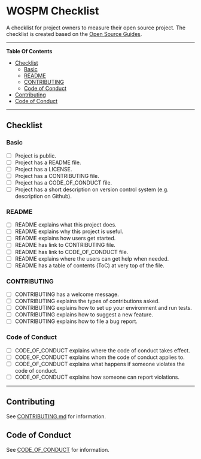 # WOSPM Checklist

A checklist for project owners to measure their open source project. The checklist is created based on the [Open Source Guides](https://opensource.guide/).

---
<!-- START doctoc generated TOC please keep comment here to allow auto update -->
<!-- DON'T EDIT THIS SECTION, INSTEAD RE-RUN doctoc TO UPDATE -->
**Table Of Contents**

- [Checklist](#checklist)
  - [Basic](#basic)
  - [README](#readme)
  - [CONTRIBUTING](#contributing)
  - [Code of Conduct](#code-of-conduct)
- [Contributing](#contributing)
- [Code of Conduct](#code-of-conduct-1)

<!-- END doctoc generated TOC please keep comment here to allow auto update -->
---

## Checklist

### Basic
- [ ] Project is public.
- [ ] Project has a README file.
- [ ] Project has a LICENSE.
- [ ] Project has a CONTRIBUTING file.
- [ ] Project has a CODE_OF_CONDUCT file.
- [ ] Project has a short description on version control system (e.g. description on Github).

### README
- [ ] README explains what this project does.
- [ ] README explains why this project is useful.
- [ ] README explains how users get started.
- [ ] README has link to CONTRIBUTING file.
- [ ] README has link to CODE_OF_CONDUCT file.
- [ ] README explains where the users can get help when needed.
- [ ] README has a table of contents (ToC) at very top of the file.

### CONTRIBUTING
- [ ] CONTRIBUTING has a welcome message.
- [ ] CONTRIBUTING explains the types of contributions asked.
- [ ] CONTRIBUTING explains how to set up your environment and run tests.
- [ ] CONTRIBUTING explains how to suggest a new feature.
- [ ] CONTRIBUTING explains how to file a bug report.

### Code of Conduct
- [ ] CODE_OF_CONDUCT explains where the code of conduct takes effect.
- [ ] CODE_OF_CONDUCT explains whom the code of conduct applies to.
- [ ] CODE_OF_CONDUCT explains what happens if someone violates the code of conduct.
- [ ] CODE_OF_CONDUCT explains how someone can report violations.

---

## Contributing
See [CONTRIBUTING.md](CONTRIBUTING.md) for information.


## Code of Conduct
See [CODE_OF_CONDUCT](CODE_OF_CONDUCT) for information.
